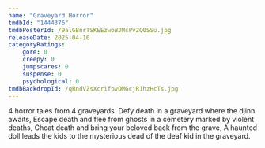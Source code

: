 ```yaml
---
name: "Graveyard Horror"
tmdbId: "1444376"
tmdbPosterId: /9alGBnrTSKEEzwoBJMsPv2Q0SSu.jpg
releaseDate: 2025-04-10
categoryRatings:
    gore: 0
    creepy: 0
    jumpscares: 0
    suspense: 0
    psychological: 0
tmdbBackdropId: /qRndVZsXcrifpvOMGcjR1hzHcTs.jpg
---
```

4 horror tales from 4 graveyards.  Defy death in a graveyard where the djinn awaits, Escape death and flee from ghosts in a cemetery marked by violent deaths, Cheat death and bring your beloved back from the grave, A haunted doll leads the kids to the mysterious dead of the deaf kid in the graveyard.
